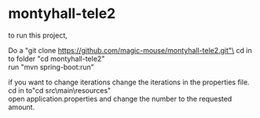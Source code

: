 # montyhall-tele2

to run this project,

Do a "git clone https://github.com/magic-mouse/montyhall-tele2.git"\
cd in to folder "cd montyhall-tele2"\
run "mvn spring-boot:run"

if you want to change iterations change the iterations in the properties file.\
cd in to"cd src\main\resources"\
open application.properties and change the number to the requested amount.
